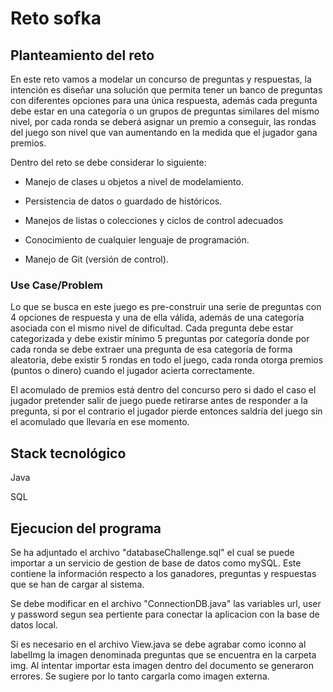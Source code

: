 # Reto sofka
## Planteamiento del reto

En este reto vamos a modelar un concurso de preguntas y respuestas, la intención es diseñar una solución que permita tener un banco de preguntas con diferentes opciones para una única respuesta, además cada pregunta debe estar en una categoría o un grupos de preguntas similares del mismo nivel, por cada ronda se deberá asignar un premio a conseguir, las rondas del juego son nivel que van aumentando en la medida que el jugador gana premios.

Dentro del reto se debe considerar lo siguiente:

- Manejo de clases u objetos a nivel de modelamiento.

- Persistencia de datos o guardado de históricos.

- Manejos de listas o colecciones y ciclos de control adecuados

- Conocimiento de cualquier lenguaje de programación.

- Manejo de Git (versión de control).

### Use Case/Problem

Lo que se busca en este juego es pre-construir una serie de preguntas con 4 opciones de respuesta y una de ella válida, además de una categoría asociada con el mismo nivel de dificultad. Cada pregunta debe estar categorizada y debe existir mínimo 5 preguntas por categoría donde por cada ronda se debe extraer una pregunta de esa categoría de forma aleatoria, debe existir 5 rondas en todo el juego, cada ronda otorga premios (puntos o dinero) cuando el jugador acierta correctamente.

El acomulado de premios está dentro del concurso pero si dado el caso el jugador pretender salir de juego puede retirarse antes de responder a la pregunta, si por el contrario el jugador pierde entonces saldría del juego sin el acomulado que llevaría en ese momento.

## Stack tecnológico 

Java

SQL


## Ejecucion del programa

Se ha adjuntado el archivo "databaseChallenge.sql" el cual se puede importar a un servicio de gestion de base de datos como mySQL. Este contiene la información respecto a los ganadores, preguntas y respuestas que se han de cargar al sistema.

Se debe modificar en el archivo "ConnectionDB.java" las variables url, user y password segun sea pertiente para conectar la aplicacion con la base de datos local.

Si es necesario en el archivo View.java se debe agrabar como iconno al labelImg la imagen denominada preguntas que se encuentra en la carpeta img. Al intentar importar esta imagen dentro del documento se generaron errores. Se sugiere por lo tanto cargarla como imagen externa.
